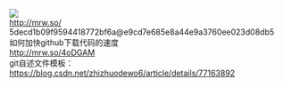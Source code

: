 ![](https://github.com/LukasHe0908/Lukas/blob/master/logo/README-1.png)  
http://mrw.so/  
5decd1b09f9594418772bf6a@e9cd7e685e8a44e9a3760ee023d08db5  
如何加快github下载代码的速度  
http://mrw.so/4oDGAM  
git自述文件模板：https://blog.csdn.net/zhizhuodewo6/article/details/77163892
